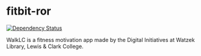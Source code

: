 # fitbit-ror

[![Dependency Status](https://www.versioneye.com/user/projects/57c0e6a8968d640049e12166/badge.svg?style=flat-square)](https://www.versioneye.com/user/projects/57c0e6a8968d640049e12166)

WalkLC is a fitness motivation app made by the Digital Initiatives at Watzek Library, Lewis & Clark College.

